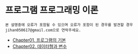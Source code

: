 # 프로그램 프로그래밍 이론
`본 설명중에 오류가 포함될 수 있으며 오류가 포함이 된 경우를 발견할 경우 jihan050617@gmail.com으로 연락주세요.`

- [Chapter01. 프로그램의 기본](/Chapter/01/README.md)
- [Chapter02. 데이터형과 변수](/Chapter/02/README.md)
